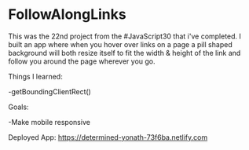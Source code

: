 # FollowAlongLinks

This was the 22nd project from the #JavaScript30 that i've completed. I built an app where when you hover over links on a page a pill shaped background will both resize itself to fit the width & height of the link and follow you around the page wherever you go.

Things I learned:

-getBoundingClientRect()

Goals:

-Make mobile responsive

Deployed App: https://determined-yonath-73f6ba.netlify.com



